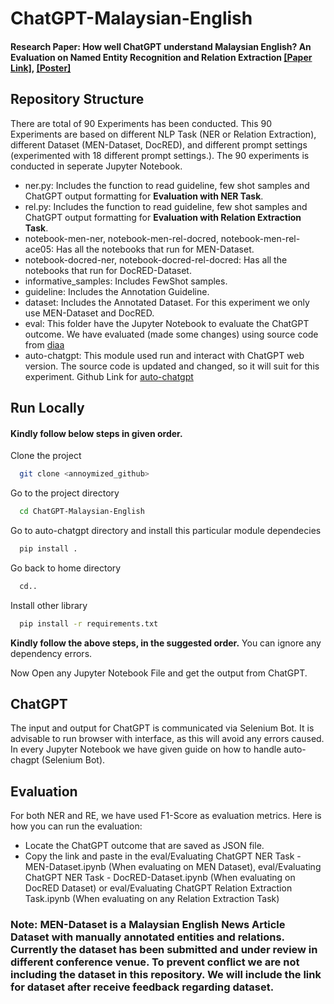 # ChatGPT-Malaysian-English

#### Research Paper: How well ChatGPT understand Malaysian English? An Evaluation on Named Entity Recognition and Relation Extraction [[Paper Link]](https://arxiv.org/abs/2311.11583), [[Poster]](https://github.com/mohanraj-nlp/ChatGPT-Malaysian-English/blob/main/GEM-Poster-EMNLP.pdf) 
## Repository Structure

There are total of 90 Experiments has been conducted. This 90 Experiments are based on different NLP Task (NER or Relation Extraction), different Dataset (MEN-Dataset, DocRED), and different prompt settings (experimented with 18 different prompt settings.). The 90 experiments is conducted in seperate Jupyter Notebook.

- ner.py: Includes the function to read guideline, few shot samples and ChatGPT output formatting for **Evaluation with NER Task**.
- rel.py: Includes the function to read guideline, few shot samples and ChatGPT output formatting for **Evaluation with Relation Extraction Task**.
- notebook-men-ner, notebook-men-rel-docred, notebook-men-rel-ace05: Has all the notebooks that run for MEN-Dataset. 
- notebook-docred-ner, notebook-docred-rel-docred: Has all the notebooks that run for DocRED-Dataset.
- informative_samples: Includes FewShot samples. 
- guideline: Includes the Annotation Guideline. 
- dataset: Includes the Annotated Dataset. For this experiment we only use MEN-Dataset and DocRED.
- eval: This folder have the Jupyter Notebook to evaluate the ChatGPT outcome. We have evaluated (made some changes) using source code from [diaa](https://github.com/vwoloszyn/diaa)
- auto-chatgpt: This module used run and interact with ChatGPT web version. The source code is updated and changed, so it will suit for this experiment. Github Link for [auto-chatgpt](https://github.com/ryuseisan/auto-chatgpt)
## Run Locally
#### Kindly follow below steps in given order.
Clone the project

```bash
  git clone <annoymized_github>
```

Go to the project directory

```bash
  cd ChatGPT-Malaysian-English
```

Go to auto-chatgpt directory and install this particular module dependecies

```bash
  pip install .
```

Go back to home directory

```bash
  cd..
```

Install other library

```bash
  pip install -r requirements.txt
```

**Kindly follow the above steps, in the suggested order.** You can ignore any dependency errors.

Now Open any Jupyter Notebook File and get the output from ChatGPT. 

## ChatGPT

The input and output for ChatGPT is communicated via Selenium Bot. It is advisable to run browser with interface, as this will avoid any errors caused. In every Jupyter Notebook we have given guide on how to handle auto-chagpt (Selenium Bot).


## Evaluation

For both NER and RE, we have used F1-Score as evaluation metrics. Here is how you can run the evaluation:
- Locate the ChatGPT outcome that are saved as JSON file. 
- Copy the link and paste in the eval/Evaluating ChatGPT NER Task - MEN-Dataset.ipynb (When evaluating on MEN Dataset), eval/Evaluating ChatGPT NER Task - DocRED-Dataset.ipynb (When evaluating on DocRED Dataset) or eval/Evaluating ChatGPT Relation Extraction Task.ipynb (When evaluating on any Relation Extraction Task)

### Note: MEN-Dataset is a Malaysian English News Article Dataset with manually annotated entities and relations. Currently the dataset has been submitted and under review in different conference venue. To prevent conflict we are not including the dataset in this repository. We will include the link for dataset after receive feedback regarding dataset. 
